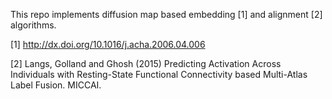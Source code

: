 This repo implements diffusion map based embedding [1] and alignment [2] algorithms.

[1] http://dx.doi.org/10.1016/j.acha.2006.04.006

[2] Langs, Golland and Ghosh (2015) Predicting Activation Across Individuals with Resting-State Functional Connectivity based Multi-Atlas Label Fusion. MICCAI.
